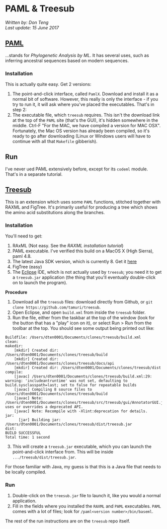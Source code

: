 # PAML & Treesub

*Written by: Don Teng<br>
Last update: 15 June 2017<br>*

## [PAML](http://abacus.gene.ucl.ac.uk/software/paml.html)
...stands for *Phylogenetic Analysis by ML*. It has several uses, such as inferring ancestral sequences based on modern sequences. 

### Installation
This is actually quite easy. Get 2 versions:
1. The point-and-click interface, called `PamlX`. Download and install it as a normal bit of software. However, this really is only the interface - if you try to run it, it will ask where you've placed the executables. That's in step 2:
2. The executable file, which `treesub` requires. This isn't the download link at the top of the `PAML` site (that's the GUI), it's hidden somewhere in the middle.  Ctrl-F "For the MAC, we have compiled a version for MAC OSX". Fortunately, the Mac OS version has already been compiled, so it's ready to go after downloading (Linux or Windows users will have to continue with all that `Makefile` gibberish).

## Run
I've never ued PAML extensively before, except for its `codeml` module. That's in a separate tutorial.

## [Treesub](https://github.com/tamuri/treesub)
This is an extension which uses some `PAML` functions, stitched together with RAXML and FigTree. It's primarily useful for producing a tree which shows the amino acid substitutions along the branches. 

### Installation

You'll need to get:
1. RAxML (Not easy. See the *RAXML installation tutorial*)
2. PAML executable. I've verified this build on a MacOS X (High Sierra), paml 4.8.
3. The latest Java SDK version, which is currently 8. Get it [here](http://www.oracle.com/technetwork/java/javase/downloads/jdk8-downloads-2133151.html)
4. FigTree (easy)
5. The [Eclipse](https://www.eclipse.org/downloads/?) IDE, which is not actually used by `treesub`; you need it to get a `treesub.jar` application (the thing that you'll eventually double-click on to launch the program). 

**Procedure**
1. Download all the `treesub` files: download directly from Github, or `git clone https://github.com/tamuri/treesub`.
2. Open Eclipse, and open `build.xml` from inside the `treesub` folder.
3. Run the file, either from the taskbar at the top of the window (look for the button that has a "play" icon on it), or select Run > Run from the toolbar at the top. You should see some output being printed out like:

```
Buildfile: /Users/dten0001/Documents/clones/treesub/build.xml
clean:
makedir:
    [mkdir] Created dir: /Users/dten0001/Documents/clones/treesub/build
    [mkdir] Created dir: /Users/dten0001/Documents/clones/treesub/docs/api
    [mkdir] Created dir: /Users/dten0001/Documents/clones/treesub/dist
compile:
    [javac] /Users/dten0001/Documents/clones/treesub/build.xml:29: warning: 'includeantruntime' was not set, defaulting to build.sysclasspath=last; set to false for repeatable builds
    [javac] Compiling 8 source files to /Users/dten0001/Documents/clones/treesub/build
    [javac] Note: /Users/dten0001/Documents/clones/treesub/src/treesub/gui/AnnotatorGUI.java uses or overrides a deprecated API.
    [javac] Note: Recompile with -Xlint:deprecation for details.
jar:
      [jar] Building jar: /Users/dten0001/Documents/clones/treesub/dist/treesub.jar
dist:
BUILD SUCCESSFUL
Total time: 1 second
```

3. This will create a `treesub.jar` executable, which you can launch the point-and-click interface from. This will be inside `.../treesub/dist/treesub.jar`.

For those familiar with Java, my guess is that this is a Java file that needs to be locally compiled.

### Run
1. Double-click on the `treesub.jar` file to launch it, like you would a normal application. 
2. Fill in the fields where you installed the `RAXML` and `PAML` executables. `PAML` comes with a lot of files; look for `/paml<version number>/bin/baseml`.

The rest of the run instructions are on the `treesub` repo itself. 

